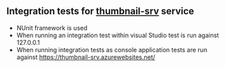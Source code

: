 ## Integration tests for [thumbnail-srv](./../thumbnail-srv) service

- NUnit framework is used
- When running an integration test within visual Studio test is run against 127.0.0.1
- When running integration tests as console application tests are run against https://thumbnail-srv.azurewebsites.net/

